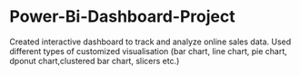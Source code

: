 # Power-Bi-Dashboard-Project
Created interactive dashboard to track and analyze online sales data.
Used different types of customized visualisation (bar chart, line chart, pie chart, dponut chart,clustered bar chart, slicers etc.)
